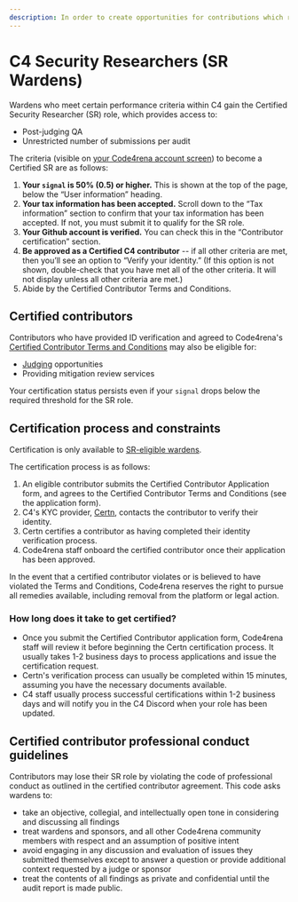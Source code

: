 ```yaml
---
description: In order to create opportunities for contributions which rely on establishment of trust, Code4rena allows community members to opt into verifying their identity and entering into a simple agreement.
---
```


# C4 Security Researchers (SR Wardens)

Wardens who meet certain performance criteria within C4 gain the Certified Security Researcher (SR) role, which provides access to:

- Post-judging QA
- Unrestricted number of submissions per audit

The criteria (visible on [your Code4rena account screen](https://code4rena.com/account)) to become a Certified SR are as follows:

1. **Your `signal` is 50% (0.5) or higher.** This is shown at the top of the page, below the “User information” heading.
1. **Your tax information has been accepted.** Scroll down to the “Tax information” section to confirm that your tax information has been accepted. If not, you must submit it to qualify for the SR role.
1. **Your Github account is verified.** You can check this in the “Contributor certification” section.
1. **Be approved as a Certified C4 contributor** -- if all other criteria are met, then you’ll see an option to “Verify your identity.” (If this option is not shown, double-check that you have met all of the other criteria. It will not display unless all other criteria are met.)
1. Abide by the Certified Contributor Terms and Conditions.

## Certified contributors
Contributors who have provided ID verification and agreed to Code4rena's [Certified Contributor Terms and Conditions](https://code4rena.com/certified-contributor-terms-and-conditions) may also be eligible for: 

- [Judging](/roles/judges.md) opportunities
- Providing mitigation review services

Your certification status persists even if your `signal` drops below the required threshold for the SR role.

## Certification process and constraints

Certification is only available to [SR-eligible wardens](#c4-security-researchers-sr-wardens). 

The certification process is as follows:

1. An eligible contributor submits the Certified Contributor Application form, and agrees to the Certified Contributor Terms and Conditions (see the application form).
1. C4's KYC provider, [Certn](https://certn.co/), contacts the contributor to verify their identity.
1. Certn certifies a contributor as having completed their identity verification process.
1. Code4rena staff onboard the certified contributor once their application has been approved.

In the event that a certified contributor violates or is believed to have violated the Terms and Conditions, Code4rena reserves the right to pursue all remedies available, including removal from the platform or legal action.

### How long does it take to get certified? 

- Once you submit the Certified Contributor application form, Code4rena staff will review it before beginning the Certn certification process. It usually takes 1-2 business days to process applications and issue the certification request. 
- Certn's verification process can usually be completed within 15 minutes, assuming you have the necessary documents available. 
- C4 staff usually process successful certifications within 1-2 business days and will notify you in the C4 Discord when your role has been updated.

## Certified contributor professional conduct guidelines

Contributors may lose their SR role by violating the code of professional conduct as outlined in the certified contributor agreement. This code asks wardens to:

- take an objective, collegial, and intellectually open tone in considering and discussing all findings
- treat wardens and sponsors, and all other Code4rena community members with respect and an assumption of positive intent
- avoid engaging in any discussion and evaluation of issues they submitted themselves except to answer a question or provide additional context requested by a judge or sponsor
- treat the contents of all findings as private and confidential until the audit report is made public.
